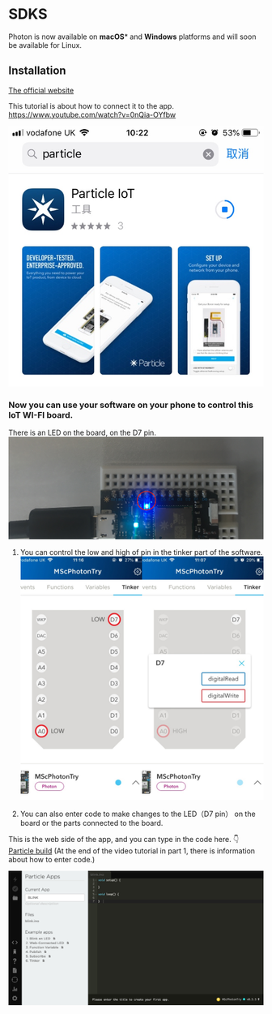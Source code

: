 
# SDKS
Photon is now available on **macOS*** and **Windows** platforms and will soon be available for Linux.

##  Installation
[The official website](https://www.particle.io/)

This tutorial is about how to connect it to the app.
https://www.youtube.com/watch?v=0nQia-OYfbw

![](https://github.com/Yunhan-Wang/Arduino-Homework/blob/master/Week8/IMG_9458.jpg)

### Now you can use your software on your phone to control this loT WI-FI board. 
There is an LED on the board, on the D7 pin. 
![](https://github.com/Yunhan-Wang/Arduino-Homework/blob/master/Week8/D7.JPG)

1. You can control the low and high of pin in the tinker part of the software.
![](https://github.com/Yunhan-Wang/Arduino-Homework/blob/master/Week8/IMG_9463.JPG)

2. You can also enter code to make changes to the LED（D7 pin） on the board or the parts connected to the board.

This is the web side of the app, and you can type in the code here. 👇 
[Particle build](https://build.particle.io/build/new)
(At the end of the video tutorial in part 1, there is information about how to enter code.) 

 ![](https://github.com/Yunhan-Wang/Arduino-Homework/blob/master/Week8/website.png)
